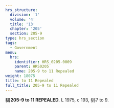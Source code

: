 ```yaml
---
hrs_structure:
  division: '1'
  volume: '4'
  title: '13'
  chapter: '205'
  section: 205-9
type: hrs_section
tags:
  - Government
menu:
  hrs:
    identifier: HRS_0205-0009
    parent: HRS0205
    name: 205-9 to 11 Repealed
weight: 18075
title: to 11 Repealed
full_title: 205-9 to 11 Repealed
---
```

**§§205-9 to 11 REPEALED.** L 1975, c 193, §§7 to 9.